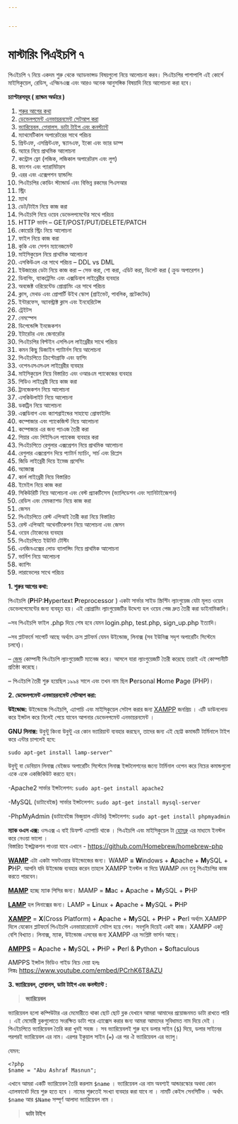 ```yaml
---


---
```


<h1 id="মাস্টারিং-পিএইচপি-৭">মাস্টারিং পিএইচপি ৭</h1>
<p>পিএইচপি ৭ নিয়ে একদম শুরু থেকে অ্যাডভান্সড বিষয়গুলো নিয়ে আলোচনা করব।  পিএইচপির পাশাপাশি এই কোর্সে মাইসিকুয়েল, রেডিস, এন্জিনএক্স এবং আরও অনেক আনুসঙ্গিক বিষয়াদি নিয়ে আলোচনা করা হবে।</p>
<p><strong>চ্যাপ্টারসমূহ ( র‍্যান্ডম অর্ডারে )</strong></p>
<ol>
<li><a href="#1">শুরুর আগের কথা </a></li>
<li><a href="#2">ডেভেলপমেন্ট এনভায়রনমেন্ট সেটআপ করা</a></li>
<li><a href="3">ভ্যারিয়েবল, গ্লোবালস, ডাটা টাইপ এবং কনস্ট্যান্ট </a></li>
<li>ম্যাথমেটিকাল অপারেটরের সাথে পরিচয়</li>
<li>প্রিন্টএফ, এসপ্রিন্টএফ, স্ক্যানএফ, ইকো এবং ভ্যার ডাম্প</li>
<li>অ্যারে নিয়ে প্রাথমিক আলোচনা</li>
<li>কন্ট্রোল ফ্লো (লজিক, লজিকাল অপারেটরস এবং লুপ)</li>
<li>ফাংশন এবং প্যারামিটারস</li>
<li>এরর এবং এক্সেপশন হ্যান্ডলিং</li>
<li>পিএইচপির কোডিং স্ট্যান্ডার্ড এবং বিভিন্ন রকমের পিএসআর</li>
<li>স্ট্রিং</li>
<li>ম্যাথ</li>
<li>ডেট/টাইম নিয়ে কাজ করা</li>
<li>পিএইচপি নিয়ে ওয়েব ডেভেলপমেন্টের সাথে পরিচয়</li>
<li>HTTP ভার্বস – GET/POST/PUT/DELETE/PATCH</li>
<li>কোয়েরি স্ট্রিং নিয়ে আলোচনা</li>
<li>ফাইল নিয়ে কাজ করা</li>
<li>কুকি এবং সেশন ম্যানেজমেন্ট</li>
<li>মাইসিকুয়েল নিয়ে প্রাথমিক আলোচনা</li>
<li>এসকিউএল এর সাথে পরিচয় – DDL vs DML</li>
<li>ইউজারের ডেটা নিয়ে কাজ করা – সেভ করা, শো করা, এডিট করা, ডিলেট করা ( ক্রুড অপারেশন )</li>
<li>ডিবাগিং, ব্যাকট্রেসিং এবং এক্সডিবাগ লাইব্রেরীর ব্যবহার</li>
<li>অবজেক্ট ওরিয়েন্টেড প্রোগ্রামিং এর সাথে পরিচয়</li>
<li>ক্লাস, মেথড এবং প্রোপার্টি উইথ স্কোপ (প্রাইভেট, পাবলিক, প্রটেকটেড)</li>
<li>ইন্টারফেস, অ্যাবস্ট্রাক্ট ক্লাস এবং ইনহেরিটেন্স</li>
<li>ট্রেইটস</li>
<li>নেমস্পেস</li>
<li>ডিপেন্ডেন্সি ইনজেকশন</li>
<li>ইটারেটর এবং জেনারেটর</li>
<li>পিএইচপির বিল্টইন এসপিএল লাইব্রেরীর সাথে পরিচয়</li>
<li>কমন কিছু ডিজাইন প্যাটার্নস নিয়ে আলোচনা</li>
<li>পিএইচপিতে ক্রিপ্টোগ্রাফি এবং হ্যাশিং</li>
<li>ওপেনএসএসএল লাইব্রেরীর ব্যবহার</li>
<li>মাইসিকুয়েল নিয়ে বিস্তারিত এবং ওআরএম প্যাকেজের ব্যবহার</li>
<li>পিডিও লাইব্রেরী নিয়ে কাজ করা</li>
<li>ট্রানজেকশন নিয়ে আলোচনা</li>
<li>এসকিউলাইট নিয়ে আলোচনা</li>
<li>ডকট্রিন নিয়ে আলোচনা</li>
<li>এক্সডিবাগ এবং ক্যাশগ্রাইন্ডের সাহায্যে প্রোফাইলিং</li>
<li>কম্পোজার এবং প্যাকেজিস্ট নিয়ে আলোচনা</li>
<li>কম্পোজার এর জন্য প্যাএজ তৈরী করা</li>
<li>পিয়ার এবং পিইসিএল প্যাকেজ ব্যবহার করা</li>
<li>পিএইচপিতে রেগুলার এক্সপ্রেশন নিয়ে প্রাথমিক আলোচনা</li>
<li>রেগুলার এক্সপ্রেশন দিয়ে প্যাটার্ন ম্যাচিং, সার্চ এবং রিপ্লেস</li>
<li>জিডি লাইব্রেরী দিয়ে ইমেজ প্রসেসিং</li>
<li>অ্যাজাক্স</li>
<li>কার্ল লাইব্রেরী নিয়ে বিস্তারিত</li>
<li>ইমেইল নিয়ে কাজ করা</li>
<li>সিকিউরিটি নিয়ে আলোচনা এবং বেস্ট প্র‍্যাকটিসেস (ভ্যালিডেশন এবং স্যানিটাইজেশন)</li>
<li>রেডিস এবং মেমক্যাশড নিয়ে কাজ করা</li>
<li>জেসন</li>
<li>পিএইচপিতে রেস্ট এপিআই তৈরী করা নিয়ে বিস্তারিত</li>
<li>রেস্ট এপিআই অথেনটিকেশন নিয়ে আলোচনা এবং জেসন</li>
<li>ওয়েব টোকেনের ব্যবহার</li>
<li>পিএইচপিতে ইউনিট টেস্টিং</li>
<li>এনজিনএক্সের লোড ব্যালান্সিং নিয়ে প্রাথমিক আলোচনা</li>
<li>ভার্নিশ নিয়ে আলোচনা</li>
<li>ক্যাশিং</li>
<li>লারাভেলের সাথে পরিচয়</li>
</ol>
<p><strong><a id="1">1. শুরুর আগের কথা:</a></strong></p>
<p>পিএইচপি (<strong>P</strong>HP:<strong>H</strong>ypertext <strong>P</strong>reprocessor ) একটা সার্ভার সাইড স্ক্রিপ্টিং ল্যাংগুয়েজ যেটা মূলত ওয়েব ডেভেলপেমেন্টের জন্য ব্যবহৃত হয়। এই প্রোগ্রামিং ল্যাংগুয়েজটির উদ্দেশ্য হল ওয়েব পেজ দ্রুত তৈরী করা ডাইনামিকালি।</p>
<p>–সব পিএইচপি ফাইল .php দিয়ে শেষ হবে যেমন login.php, test.php, sign_up.php ইত্যাদি।</p>
<p>–সব প্লাটফর্মে সাপোর্ট আছে অর্থ্যাৎ ক্রস প্লাটফর্ম যেমন উইন্ডোজ, লিনাক্স (সব ইউনিক্স সদৃশ অপারেটিং সিস্টেমে চলবে)।</p>
<p>– <a href="http://www.zend.com/">জেন্ড</a> কোম্পানী পিএইচপি ল্যাংগুয়েজটি ম্যানেজ করে। আসলে যারা ল্যাংগুয়েজটি তৈরী করেছে তারাই এই কোম্পানীটি প্রতিষ্ঠা করেছে।</p>
<p>– পিএইচপি তৈরী শুরু হয়েছিল ১৯৯৪ সালে এবং তখন নাম ছিল <strong>P</strong>ersonal <strong>H</strong>ome <strong>P</strong>age (PHP)।</p>
<p><strong><a id="2">2. ডেভেলপমেন্ট এনভায়রনমেন্ট সেটআপ করা:</a></strong></p>
<p><strong>উইন্ডোজ:</strong> উইন্ডোজে পিএইচপি, এ্যাপাচি এবং মাইসিকুয়েল সেটাপ করার জন্য <a href="https://www.apachefriends.org/index.html">XAMPP</a> জনপ্রিয় । এটি ডাউনলোড করে ইন্সটল করে নিলেই পেয়ে যাবেন আপনার ডেভেলপমেন্ট এনভায়রনমেন্ট ।</p>
<p><strong>GNU লিনাক্স:</strong> উবুন্টু কিংবা উবুন্টু এর কোন ভ্যারিয়ান্ট ব্যবহার করছেন, তাদের জন্য এই ছোট্ট কমান্ডটি টার্মিনালে টাইপ করে এন্টার চাপলেই হবে:</p>
<pre><code>sudo apt-get install lamp-server^
</code></pre>
<p>উবুন্টু বা ডেবিয়ান লিনাক্স বেইজড অপারেটিং সিস্টেমে লিনাক্স ইন্সটলেশনের জন্যে টার্মিনাল ওপেন করে নিচের কমান্ডগুলো একে একে একজিকিউট করতে হবে।</p>
<p>-Apache2 সার্ভার ইন্সটলেশন: <code>sudo apt-get install apache2</code></p>
<p>-MySQL (ডাটাবেইজ) সার্ভার ইন্সটলেশন: <code>sudo apt-get install mysql-server</code></p>
<p>-PhpMyAdmin (ডাটাবেইজ ভিজুয়াল এডিটর) ইন্সটলেশন: <code>sudo apt-get install phpmyadmin</code></p>
<p><strong>ম্যাক ওএস এক্স:</strong> ওসএক্স এ বাই ডিফল্ট এ্যাপাচি থাকে । পিএইচপি এবং মাইসিকুয়েল টা <a href="http://brew.sh/">হোমব্রু</a> এর মাধ্যমে ইনস্টল করে নেওয়া ভালো ।<br>
বিস্তারিত ইন্সট্রাকশন পাওয়া যাবে এখানে - <a href="https://github.com/Homebrew/homebrew-php">https://github.com/Homebrew/homebrew-php</a></p>
<p><strong><a href="http://www.wampserver.com/en/">WAMP</a></strong> এটা একটা সফটওয়ার উইন্ডোজের জন্য। WAMP <strong>= W</strong>indows +  <strong>A</strong>pache +  <strong>M</strong>ySQL +  <strong>P</strong>HP. আপনি যদি উইন্ডোজ ব্যবহার করেন তাহলে XAMPP ইনস্টল না দিয়ে WAMP দেন তবু পিএইচপির কাজ করতে পারবেন।</p>
<p><strong><a href="https://www.mamp.info/en/">MAMP</a></strong>  হচ্ছে ম্যাক পিসির জন্য। MAMP =  <strong>M</strong>ac + <strong>A</strong>pache +  <strong>M</strong>ySQL +  <strong>P</strong>HP</p>
<p><strong><a href="https://bitnami.com/stack/lamp/installer">LAMP</a></strong> হল লিনাক্সের জন্য। LAMP = <strong>L</strong>inux +  <strong>A</strong>pache +  <strong>M</strong>ySQL +  <strong>P</strong>HP</p>
<p><strong><a href="https://www.apachefriends.org/index.html">XAMPP</a></strong>  =  <strong>X</strong>(Cross Platform) + <strong>A</strong>pache +  <strong>M</strong>ySQL +  <strong>P</strong>HP +  <strong>P</strong>erl অর্থ্যাৎ XAMPP দিলে যেকোন প্লাটফর্মে পিএইচপি এনভায়ারোমেন্ট সেটাপ হয়ে গেল। সবগুলি দিয়েই একই কাজ। XAMPP একটু বেশি বিখ্যাত। লিনাক্স, ম্যাক, উইন্ডোজ এসবের জন্য XAMPP এর সংশ্লিষ্ট ভার্সন আছে।</p>
<p><strong><a href="https://www.ampps.com/">AMPPS</a></strong>  =  <strong>A</strong>pache +  <strong>M</strong>ySQL +  <strong>P</strong>HP + <strong>P</strong>erl &amp; <strong>P</strong>ython  + <strong>S</strong>oftaculous</p>
<p>AMPPS ইন্সটল ভিডিও গাইড  নিচে দেয়া হলঃ<br>
লিঙ্কঃ <a href="https://www.youtube.com/embed/PCrhK6T8AZU">https://www.youtube.com/embed/PCrhK6T8AZU</a></p>
<p><strong><a id="3">3. ভ্যারিয়েবল, গ্লোবালস, ডাটা টাইপ এবং কনস্ট্যান্ট : </a></strong></p>
<blockquote>
<p><strong>ভ্যারিয়েবল</strong></p>
</blockquote>
<p>ভ্যারিয়েবল হলো কম্পিউটার এর মেমোরীতে থাকা ছোট ছোট ব্লক যেখানে আমরা আমাদের প্রয়োজনমত ডাটা রাখতে পারি । এই মেমোরী ব্লকগুলোতে সংরক্ষিত ডাটা পরে এ্যাক্সেস করার জন্য আমরা আমাদের সুবিধামত নাম দিয়ে দেই । পিএইচপিতে ভ্যারিয়েবল তৈরি করা খুবই সহজ । সব ভ্যারিয়েবলই শুরু হবে ডলার সাইন (<code>$</code>) দিয়ে, ডলার সাইনের পরপরই ভ্যারিয়েবল এর নাম। এরপর ইকুয়াল সাইন (<code>=</code>) এর পর ঐ ভ্যারিয়েবল এর ভ্যালু।</p>
<p>যেমন:</p>
<pre><code>&lt;?php 
$name = "Abu Ashraf Masnun";
</code></pre>
<p>এখানে আমরা একটি ভ্যারিয়েবল তৈরি করলাম <code>$name</code> । ভ্যারিয়েবল এর নাম অবশ্যই আন্ডারস্কোর অথবা কোন এ্যালফাবেট দিয়ে শুরু হতে হবে । নামের শুরুতেই সংখ্যা ব্যবহার করা যাবে না । নামটি কেইস সেনসিটিভ । অর্থাৎ <code>$name</code> আর <code>$Name</code> সম্পূর্ণ আলাদা ভ্যারিয়েবল নাম ।</p>
<blockquote>
<p><strong>ডাটা টাইপ</strong></p>
</blockquote>

